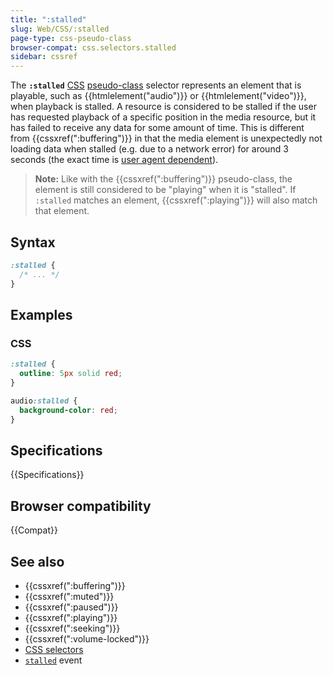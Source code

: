 ```yaml
---
title: ":stalled"
slug: Web/CSS/:stalled
page-type: css-pseudo-class
browser-compat: css.selectors.stalled
sidebar: cssref
---
```



The **`:stalled`** [CSS](/en-US/docs/Web/CSS) [pseudo-class](/en-US/docs/Web/CSS/Pseudo-classes) selector represents an element that is playable, such as {{htmlelement("audio")}} or {{htmlelement("video")}}, when playback is stalled.
A resource is considered to be stalled if the user has requested playback of a specific position in the media resource, but it has failed to receive any data for some amount of time.
This is different from {{cssxref(":buffering")}} in that the media element is unexpectedly not loading data when stalled (e.g. due to a network error) for around 3 seconds (the exact time is [user agent dependent](https://html.spec.whatwg.org/multipage/media.html#stall-timeout)).

> **Note:** Like with the {{cssxref(":buffering")}} pseudo-class, the element is still considered to be "playing" when it is "stalled".
> If `:stalled` matches an element, {{cssxref(":playing")}} will also match that element.

## Syntax

```css
:stalled {
  /* ... */
}
```

## Examples

### CSS

```css
:stalled {
  outline: 5px solid red;
}

audio:stalled {
  background-color: red;
}
```

## Specifications

{{Specifications}}

## Browser compatibility

{{Compat}}

## See also

- {{cssxref(":buffering")}}
- {{cssxref(":muted")}}
- {{cssxref(":paused")}}
- {{cssxref(":playing")}}
- {{cssxref(":seeking")}}
- {{cssxref(":volume-locked")}}
- [CSS selectors](/en-US/docs/Web/CSS/CSS_selectors)
- [`stalled`](/en-US/docs/Web/API/HTMLMediaElement/stalled_event) event
